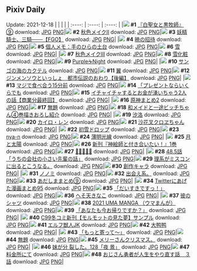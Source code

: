 ## Pixiv Daily
Update: 2021-12-18
|      |      |      |
| :----: | :----: | :----: |
|![](https://pixiv.microyu.workers.dev/c/240x480/img-master/img/2021/12/16/01/12/04/94802884_p0_master1200.jpg) **#1** [『白聖女と黒牧師』⑨](https://www.pixiv.net/artworks/94802884) download: [JPG](https://pixiv.microyu.workers.dev/img-original/img/2021/12/16/01/12/04/94802884_p0.jpg) [PNG](https://pixiv.microyu.workers.dev/img-original/img/2021/12/16/01/12/04/94802884_p0.png)|![](https://pixiv.microyu.workers.dev/c/240x480/img-master/img/2021/12/16/00/00/04/94800926_p0_master1200.jpg) **#2** [秋色メイクⅡ](https://www.pixiv.net/artworks/94800926) download: [JPG](https://pixiv.microyu.workers.dev/img-original/img/2021/12/16/00/00/04/94800926_p0.jpg) [PNG](https://pixiv.microyu.workers.dev/img-original/img/2021/12/16/00/00/04/94800926_p0.png)|![](https://pixiv.microyu.workers.dev/c/240x480/img-master/img/2021/12/16/00/17/38/94801702_p0_master1200.jpg) **#3** [妖精騎士、三騎───【FGO】](https://www.pixiv.net/artworks/94801702) download: [JPG](https://pixiv.microyu.workers.dev/img-original/img/2021/12/16/00/17/38/94801702_p0.jpg) [PNG](https://pixiv.microyu.workers.dev/img-original/img/2021/12/16/00/17/38/94801702_p0.png)|
|![](https://pixiv.microyu.workers.dev/c/240x480/img-master/img/2021/12/17/00/00/05/94819798_p0_master1200.jpg) **#4** [暁の招待](https://www.pixiv.net/artworks/94819798) download: [JPG](https://pixiv.microyu.workers.dev/img-original/img/2021/12/17/00/00/05/94819798_p0.jpg) [PNG](https://pixiv.microyu.workers.dev/img-original/img/2021/12/17/00/00/05/94819798_p0.png)|![](https://pixiv.microyu.workers.dev/c/240x480/img-master/img/2021/12/16/09/00/01/94806660_p0_master1200.jpg) **#5** [個人メモ：手のひらの土台](https://www.pixiv.net/artworks/94806660) download: [JPG](https://pixiv.microyu.workers.dev/img-original/img/2021/12/16/09/00/01/94806660_p0.jpg) [PNG](https://pixiv.microyu.workers.dev/img-original/img/2021/12/16/09/00/01/94806660_p0.png)|![](https://pixiv.microyu.workers.dev/c/240x480/img-master/img/2021/12/17/00/00/03/94819778_p0_master1200.jpg) **#6** [雪](https://www.pixiv.net/artworks/94819778) download: [JPG](https://pixiv.microyu.workers.dev/img-original/img/2021/12/17/00/00/03/94819778_p0.jpg) [PNG](https://pixiv.microyu.workers.dev/img-original/img/2021/12/17/00/00/03/94819778_p0.png)|
|![](https://pixiv.microyu.workers.dev/c/240x480/img-master/img/2021/12/17/00/00/02/94819767_p0_master1200.jpg) **#7** [秋色メイクⅢ](https://www.pixiv.net/artworks/94819767) download: [JPG](https://pixiv.microyu.workers.dev/img-original/img/2021/12/17/00/00/02/94819767_p0.jpg) [PNG](https://pixiv.microyu.workers.dev/img-original/img/2021/12/17/00/00/02/94819767_p0.png)|![](https://pixiv.microyu.workers.dev/c/240x480/img-master/img/2021/12/17/00/00/02/94819769_p0_master1200.jpg) **#8** [雪化粧](https://www.pixiv.net/artworks/94819769) download: [JPG](https://pixiv.microyu.workers.dev/img-original/img/2021/12/17/00/00/02/94819769_p0.jpg) [PNG](https://pixiv.microyu.workers.dev/img-original/img/2021/12/17/00/00/02/94819769_p0.png)|![](https://pixiv.microyu.workers.dev/c/240x480/img-master/img/2021/12/16/00/30/46/94802066_p0_master1200.jpg) **#9** [Purple☕Night](https://www.pixiv.net/artworks/94802066) download: [JPG](https://pixiv.microyu.workers.dev/img-original/img/2021/12/16/00/30/46/94802066_p0.jpg) [PNG](https://pixiv.microyu.workers.dev/img-original/img/2021/12/16/00/30/46/94802066_p0.png)|
|![](https://pixiv.microyu.workers.dev/c/240x480/img-master/img/2021/12/16/20/30/01/94814778_p0_master1200.jpg) **#10** [サンゴの海のカクテル](https://www.pixiv.net/artworks/94814778) download: [JPG](https://pixiv.microyu.workers.dev/img-original/img/2021/12/16/20/30/01/94814778_p0.jpg) [PNG](https://pixiv.microyu.workers.dev/img-original/img/2021/12/16/20/30/01/94814778_p0.png)|![](https://pixiv.microyu.workers.dev/c/240x480/img-master/img/2021/12/16/00/00/16/94801016_p0_master1200.jpg) **#11** [翼](https://www.pixiv.net/artworks/94801016) download: [JPG](https://pixiv.microyu.workers.dev/img-original/img/2021/12/16/00/00/16/94801016_p0.jpg) [PNG](https://pixiv.microyu.workers.dev/img-original/img/2021/12/16/00/00/16/94801016_p0.png)|![](https://pixiv.microyu.workers.dev/c/240x480/img-master/img/2021/12/17/19/00/06/94832275_p0_master1200.jpg) **#12** [ジンメンソウといっしょ　都市伝説のおわり【後編】](https://www.pixiv.net/artworks/94832275) download: [JPG](https://pixiv.microyu.workers.dev/img-original/img/2021/12/17/19/00/06/94832275_p0.jpg) [PNG](https://pixiv.microyu.workers.dev/img-original/img/2021/12/17/19/00/06/94832275_p0.png)|
|![](https://pixiv.microyu.workers.dev/c/240x480/img-master/img/2021/12/16/00/00/20/94801035_p0_master1200.jpg) **#13** [マジで食べ合う15分前](https://www.pixiv.net/artworks/94801035) download: [JPG](https://pixiv.microyu.workers.dev/img-original/img/2021/12/16/00/00/20/94801035_p0.jpg) [PNG](https://pixiv.microyu.workers.dev/img-original/img/2021/12/16/00/00/20/94801035_p0.png)|![](https://pixiv.microyu.workers.dev/c/240x480/img-master/img/2021/12/17/07/30/00/94824740_p0_master1200.jpg) **#14** [「プレゼントならいくらでも](https://www.pixiv.net/artworks/94824740) download: [JPG](https://pixiv.microyu.workers.dev/img-original/img/2021/12/17/07/30/00/94824740_p0.jpg) [PNG](https://pixiv.microyu.workers.dev/img-original/img/2021/12/17/07/30/00/94824740_p0.png)|![](https://pixiv.microyu.workers.dev/c/240x480/img-master/img/2021/12/17/00/00/27/94819886_p0_master1200.jpg) **#15** [イチャイチャするとお金が湧いちゃう2人の話【商業分最終回】](https://www.pixiv.net/artworks/94819886) download: [JPG](https://pixiv.microyu.workers.dev/img-original/img/2021/12/17/00/00/27/94819886_p0.jpg) [PNG](https://pixiv.microyu.workers.dev/img-original/img/2021/12/17/00/00/27/94819886_p0.png)|
|![](https://pixiv.microyu.workers.dev/c/240x480/img-master/img/2021/12/16/00/00/37/94801070_p0_master1200.jpg) **#16** [原神まとめ2](https://www.pixiv.net/artworks/94801070) download: [JPG](https://pixiv.microyu.workers.dev/img-original/img/2021/12/16/00/00/37/94801070_p0.jpg) [PNG](https://pixiv.microyu.workers.dev/img-original/img/2021/12/16/00/00/37/94801070_p0.png)|![](https://pixiv.microyu.workers.dev/c/240x480/img-master/img/2021/12/16/20/07/18/94814363_p0_master1200.jpg) **#17** [無題](https://www.pixiv.net/artworks/94814363) download: [JPG](https://pixiv.microyu.workers.dev/img-original/img/2021/12/16/20/07/18/94814363_p0.jpg) [PNG](https://pixiv.microyu.workers.dev/img-original/img/2021/12/16/20/07/18/94814363_p0.png)|![](https://pixiv.microyu.workers.dev/c/240x480/img-master/img/2021/12/16/20/51/02/94815249_p0_master1200.jpg) **#18** [和メイドと一途ビッチちゃん④巻描きおろし紹介](https://www.pixiv.net/artworks/94815249) download: [JPG](https://pixiv.microyu.workers.dev/img-original/img/2021/12/16/20/51/02/94815249_p0.jpg) [PNG](https://pixiv.microyu.workers.dev/img-original/img/2021/12/16/20/51/02/94815249_p0.png)|
|![](https://pixiv.microyu.workers.dev/c/240x480/img-master/img/2021/12/16/15/41/23/94810352_p0_master1200.jpg) **#19** [汐洛](https://www.pixiv.net/artworks/94810352) download: [JPG](https://pixiv.microyu.workers.dev/img-original/img/2021/12/16/15/41/23/94810352_p0.jpg) [PNG](https://pixiv.microyu.workers.dev/img-original/img/2021/12/16/15/41/23/94810352_p0.png)|![](https://pixiv.microyu.workers.dev/c/240x480/img-master/img/2021/12/16/00/14/23/94801616_p0_master1200.jpg) **#20** [カイロ・レン](https://www.pixiv.net/artworks/94801616) download: [JPG](https://pixiv.microyu.workers.dev/img-original/img/2021/12/16/00/14/23/94801616_p0.jpg) [PNG](https://pixiv.microyu.workers.dev/img-original/img/2021/12/16/00/14/23/94801616_p0.png)|![](https://pixiv.microyu.workers.dev/c/240x480/img-master/img/2021/12/17/00/30/00/94820664_p0_master1200.jpg) **#21** [沙花叉クロヱちゃん](https://www.pixiv.net/artworks/94820664) download: [JPG](https://pixiv.microyu.workers.dev/img-original/img/2021/12/17/00/30/00/94820664_p0.jpg) [PNG](https://pixiv.microyu.workers.dev/img-original/img/2021/12/17/00/30/00/94820664_p0.png)|
|![](https://pixiv.microyu.workers.dev/c/240x480/img-master/img/2021/12/17/21/18/19/94835221_p0_master1200.jpg) **#22** [初雪ドロップ](https://www.pixiv.net/artworks/94835221) download: [JPG](https://pixiv.microyu.workers.dev/img-original/img/2021/12/17/21/18/19/94835221_p0.jpg) [PNG](https://pixiv.microyu.workers.dev/img-original/img/2021/12/17/21/18/19/94835221_p0.png)|![](https://pixiv.microyu.workers.dev/c/240x480/img-master/img/2021/12/17/00/00/03/94819771_p0_master1200.jpg) **#23** [nya-n](https://www.pixiv.net/artworks/94819771) download: [JPG](https://pixiv.microyu.workers.dev/img-original/img/2021/12/17/00/00/03/94819771_p0.jpg) [PNG](https://pixiv.microyu.workers.dev/img-original/img/2021/12/17/00/00/03/94819771_p0.png)|![](https://pixiv.microyu.workers.dev/c/240x480/img-master/img/2021/12/17/00/09/18/94820182_p0_master1200.jpg) **#24** [薄明光線](https://www.pixiv.net/artworks/94820182) download: [JPG](https://pixiv.microyu.workers.dev/img-original/img/2021/12/17/00/09/18/94820182_p0.jpg) [PNG](https://pixiv.microyu.workers.dev/img-original/img/2021/12/17/00/09/18/94820182_p0.png)|
|![](https://pixiv.microyu.workers.dev/c/240x480/img-master/img/2021/12/17/07/07/29/94819858_p0_master1200.jpg) **#25** [月と太陽](https://www.pixiv.net/artworks/94819858) download: [JPG](https://pixiv.microyu.workers.dev/img-original/img/2021/12/17/07/07/29/94819858_p0.jpg) [PNG](https://pixiv.microyu.workers.dev/img-original/img/2021/12/17/07/07/29/94819858_p0.png)|![](https://pixiv.microyu.workers.dev/c/240x480/img-master/img/2021/12/16/00/05/16/94801283_p0_master1200.jpg) **#26** [新刊『神絵師と付き合いたい！』1巻](https://www.pixiv.net/artworks/94801283) download: [JPG](https://pixiv.microyu.workers.dev/img-original/img/2021/12/16/00/05/16/94801283_p0.jpg) [PNG](https://pixiv.microyu.workers.dev/img-original/img/2021/12/16/00/05/16/94801283_p0.png)|![](https://pixiv.microyu.workers.dev/c/240x480/img-master/img/2021/12/17/03/49/50/94823287_p0_master1200.jpg) **#27** [🌸🌸🌸🌸🌸](https://www.pixiv.net/artworks/94823287) download: [JPG](https://pixiv.microyu.workers.dev/img-original/img/2021/12/17/03/49/50/94823287_p0.jpg) [PNG](https://pixiv.microyu.workers.dev/img-original/img/2021/12/17/03/49/50/94823287_p0.png)|
|![](https://pixiv.microyu.workers.dev/c/240x480/img-master/img/2021/12/17/17/00/00/94830188_p0_master1200.jpg) **#28** [48.5話「うちの会社の小さい先輩の話」](https://www.pixiv.net/artworks/94830188) download: [JPG](https://pixiv.microyu.workers.dev/img-original/img/2021/12/17/17/00/00/94830188_p0.jpg) [PNG](https://pixiv.microyu.workers.dev/img-original/img/2021/12/17/17/00/00/94830188_p0.png)|![](https://pixiv.microyu.workers.dev/c/240x480/img-master/img/2021/12/17/19/02/23/94832331_p0_master1200.jpg) **#29** [理系がミスコンに出るとこうなる。](https://www.pixiv.net/artworks/94832331) download: [JPG](https://pixiv.microyu.workers.dev/img-original/img/2021/12/17/19/02/23/94832331_p0.jpg) [PNG](https://pixiv.microyu.workers.dev/img-original/img/2021/12/17/19/02/23/94832331_p0.png)|![](https://pixiv.microyu.workers.dev/c/240x480/img-master/img/2021/12/17/03/40/07/94823213_p0_master1200.jpg) **#30** [創作キャラ](https://www.pixiv.net/artworks/94823213) download: [JPG](https://pixiv.microyu.workers.dev/img-original/img/2021/12/17/03/40/07/94823213_p0.jpg) [PNG](https://pixiv.microyu.workers.dev/img-original/img/2021/12/17/03/40/07/94823213_p0.png)|
|![](https://pixiv.microyu.workers.dev/c/240x480/img-master/img/2021/12/16/01/43/30/94803401_p0_master1200.jpg) **#31** [ノノミ](https://www.pixiv.net/artworks/94803401) download: [JPG](https://pixiv.microyu.workers.dev/img-original/img/2021/12/16/01/43/30/94803401_p0.jpg) [PNG](https://pixiv.microyu.workers.dev/img-original/img/2021/12/16/01/43/30/94803401_p0.png)|![](https://pixiv.microyu.workers.dev/c/240x480/img-master/img/2021/12/16/10/21/27/94807265_p0_master1200.jpg) **#32** [出会え系。](https://www.pixiv.net/artworks/94807265) download: [JPG](https://pixiv.microyu.workers.dev/img-original/img/2021/12/16/10/21/27/94807265_p0.jpg) [PNG](https://pixiv.microyu.workers.dev/img-original/img/2021/12/16/10/21/27/94807265_p0.png)|![](https://pixiv.microyu.workers.dev/c/240x480/img-master/img/2021/12/16/23/05/34/94818500_p0_master1200.jpg) **#33** [あだしままとめ⑨](https://www.pixiv.net/artworks/94818500) download: [JPG](https://pixiv.microyu.workers.dev/img-original/img/2021/12/16/23/05/34/94818500_p0.jpg) [PNG](https://pixiv.microyu.workers.dev/img-original/img/2021/12/16/23/05/34/94818500_p0.png)|
|![](https://pixiv.microyu.workers.dev/c/240x480/img-master/img/2021/12/16/18/43/04/94812775_p0_master1200.jpg) **#34** [Twitterにあげた漫画まとめ95](https://www.pixiv.net/artworks/94812775) download: [JPG](https://pixiv.microyu.workers.dev/img-original/img/2021/12/16/18/43/04/94812775_p0.jpg) [PNG](https://pixiv.microyu.workers.dev/img-original/img/2021/12/16/18/43/04/94812775_p0.png)|![](https://pixiv.microyu.workers.dev/c/240x480/img-master/img/2021/12/16/00/19/32/94801760_p0_master1200.jpg) **#35** [「だいすきですっ！」](https://www.pixiv.net/artworks/94801760) download: [JPG](https://pixiv.microyu.workers.dev/img-original/img/2021/12/16/00/19/32/94801760_p0.jpg) [PNG](https://pixiv.microyu.workers.dev/img-original/img/2021/12/16/00/19/32/94801760_p0.png)|![](https://pixiv.microyu.workers.dev/c/240x480/img-master/img/2021/12/16/00/00/13/94800997_p0_master1200.jpg) **#36** [へそ天きなこ](https://www.pixiv.net/artworks/94800997) download: [JPG](https://pixiv.microyu.workers.dev/img-original/img/2021/12/16/00/00/13/94800997_p0.jpg) [PNG](https://pixiv.microyu.workers.dev/img-original/img/2021/12/16/00/00/13/94800997_p0.png)|
|![](https://pixiv.microyu.workers.dev/c/240x480/img-master/img/2021/12/16/00/00/05/94800930_p0_master1200.jpg) **#37** [彼のシャツ](https://www.pixiv.net/artworks/94800930) download: [JPG](https://pixiv.microyu.workers.dev/img-original/img/2021/12/16/00/00/05/94800930_p0.jpg) [PNG](https://pixiv.microyu.workers.dev/img-original/img/2021/12/16/00/00/05/94800930_p0.png)|![](https://pixiv.microyu.workers.dev/c/240x480/img-master/img/2021/12/17/11/18/51/94826477_p0_master1200.jpg) **#38** [2021 UMA MANGA （ウマまんが）](https://www.pixiv.net/artworks/94826477) download: [JPG](https://pixiv.microyu.workers.dev/img-original/img/2021/12/17/11/18/51/94826477_p0.jpg) [PNG](https://pixiv.microyu.workers.dev/img-original/img/2021/12/17/11/18/51/94826477_p0.png)|![](https://pixiv.microyu.workers.dev/c/240x480/img-master/img/2021/12/16/00/00/12/94800994_p0_master1200.jpg) **#39** [「あなたも今お帰りですか？」](https://www.pixiv.net/artworks/94800994) download: [JPG](https://pixiv.microyu.workers.dev/img-original/img/2021/12/16/00/00/12/94800994_p0.jpg) [PNG](https://pixiv.microyu.workers.dev/img-original/img/2021/12/16/00/00/12/94800994_p0.png)|
|![](https://pixiv.microyu.workers.dev/c/240x480/img-master/img/2021/12/16/00/00/22/94801042_p0_master1200.jpg) **#40** [C99冬コミ新刊【モルモットの見た夢】サンプル](https://www.pixiv.net/artworks/94801042) download: [JPG](https://pixiv.microyu.workers.dev/img-original/img/2021/12/16/00/00/22/94801042_p0.jpg) [PNG](https://pixiv.microyu.workers.dev/img-original/img/2021/12/16/00/00/22/94801042_p0.png)|![](https://pixiv.microyu.workers.dev/c/240x480/img-master/img/2021/12/16/20/38/14/94814947_p0_master1200.jpg) **#41** [エルフ獣人JK](https://www.pixiv.net/artworks/94814947) download: [JPG](https://pixiv.microyu.workers.dev/img-original/img/2021/12/16/20/38/14/94814947_p0.jpg) [PNG](https://pixiv.microyu.workers.dev/img-original/img/2021/12/16/20/38/14/94814947_p0.png)|![](https://pixiv.microyu.workers.dev/c/240x480/img-master/img/2021/12/16/22/14/54/94817272_p0_master1200.jpg) **#42** [大鸭鸭](https://www.pixiv.net/artworks/94817272) download: [JPG](https://pixiv.microyu.workers.dev/img-original/img/2021/12/16/22/14/54/94817272_p0.jpg) [PNG](https://pixiv.microyu.workers.dev/img-original/img/2021/12/16/22/14/54/94817272_p0.png)|
|![](https://pixiv.microyu.workers.dev/c/240x480/img-master/img/2021/12/17/20/50/55/94834503_p0_master1200.jpg) **#43** [「もっと寄って～」](https://www.pixiv.net/artworks/94834503) download: [JPG](https://pixiv.microyu.workers.dev/img-original/img/2021/12/17/20/50/55/94834503_p0.jpg) [PNG](https://pixiv.microyu.workers.dev/img-original/img/2021/12/17/20/50/55/94834503_p0.png)|![](https://pixiv.microyu.workers.dev/c/240x480/img-master/img/2021/12/17/00/00/07/94819812_p0_master1200.jpg) **#44** [無題](https://www.pixiv.net/artworks/94819812) download: [JPG](https://pixiv.microyu.workers.dev/img-original/img/2021/12/17/00/00/07/94819812_p0.jpg) [PNG](https://pixiv.microyu.workers.dev/img-original/img/2021/12/17/00/00/07/94819812_p0.png)|![](https://pixiv.microyu.workers.dev/c/240x480/img-master/img/2021/12/17/14/39/58/94828557_p0_master1200.jpg) **#45** [メリーさんクリスマス。](https://www.pixiv.net/artworks/94828557) download: [JPG](https://pixiv.microyu.workers.dev/img-original/img/2021/12/17/14/39/58/94828557_p0.jpg) [PNG](https://pixiv.microyu.workers.dev/img-original/img/2021/12/17/14/39/58/94828557_p0.png)|
|![](https://pixiv.microyu.workers.dev/c/240x480/img-master/img/2021/12/16/22/30/00/94817622_p0_master1200.jpg) **#46** [妹が分 裂した。128「夜 景」](https://www.pixiv.net/artworks/94817622) download: [JPG](https://pixiv.microyu.workers.dev/img-original/img/2021/12/16/22/30/00/94817622_p0.jpg) [PNG](https://pixiv.microyu.workers.dev/img-original/img/2021/12/16/22/30/00/94817622_p0.png)|![](https://pixiv.microyu.workers.dev/c/240x480/img-master/img/2021/12/17/07/32/27/94824756_p0_master1200.jpg) **#47** [料金所にて](https://www.pixiv.net/artworks/94824756) download: [JPG](https://pixiv.microyu.workers.dev/img-original/img/2021/12/17/07/32/27/94824756_p0.jpg) [PNG](https://pixiv.microyu.workers.dev/img-original/img/2021/12/17/07/32/27/94824756_p0.png)|![](https://pixiv.microyu.workers.dev/c/240x480/img-master/img/2021/12/16/18/57/48/94813026_p0_master1200.jpg) **#48** [おじさん勇者が人生をやり直す話　３話](https://www.pixiv.net/artworks/94813026) download: [JPG](https://pixiv.microyu.workers.dev/img-original/img/2021/12/16/18/57/48/94813026_p0.jpg) [PNG](https://pixiv.microyu.workers.dev/img-original/img/2021/12/16/18/57/48/94813026_p0.png)|
